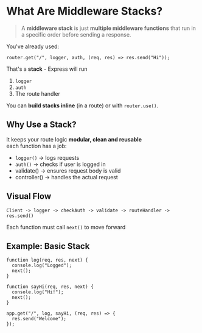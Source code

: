 # What Are Middleware Stacks?

> A **middleware stack** is just **multiple middleware functions** that run in a specific order before sending a response.

You've already used:

```
router.get("/", logger, auth, (req, res) => res.send("Hi"));
```

That's a **stack** - Express will run

1. `logger`
2. `auth`
3. The route handler

You can **build stacks inline** (in a route) or with `router.use()`.

## Why Use a Stack?

It keeps your route logic **modular, clean and reusable**  
each function has a job:

- `logger()` -> logs requests
- `auth()` -> checks if user is logged in
- validate() -> ensures request body is valid
- controller() -> handles the actual request

## Visual Flow

```
Client -> logger -> checkAuth -> validate -> routeHandler -> res.send()
```

Each function must call `next()` to move forward

## Example: Basic Stack

```
function log(req, res, next) {
  console.log("Logged");
  next();
}

function sayHi(req, res, next) {
  console.log("Hi!");
  next();
}

app.get("/", log, sayHi, (req, res) => {
  res.send("Welcome");
});

```
